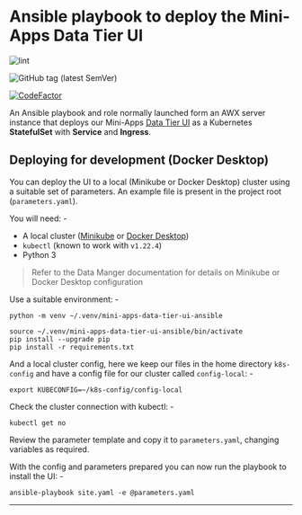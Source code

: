 # Ansible playbook to deploy the Mini-Apps Data Tier UI

![lint](https://github.com/InformaticsMatters/mini-apps-data-tier-ui-ansible/workflows/lint/badge.svg)

![GitHub tag (latest SemVer)](https://img.shields.io/github/v/tag/informaticsmatters/mini-apps-data-tier-ui-ansible)

[![CodeFactor](https://www.codefactor.io/repository/github/informaticsmatters/mini-apps-data-tier-ui-ansible/badge)](https://www.codefactor.io/repository/github/informaticsmatters/mini-apps-data-tier-ui-ansible)

An Ansible playbook and role normally launched form an AWX server instance
that deploys our Mini-Apps [Data Tier UI] as a Kubernetes **StatefulSet**
with **Service** and **Ingress**.

## Deploying for development (Docker Desktop)
You can deploy the UI to a local (Minikube or Docker Desktop) cluster using a
suitable set of parameters. An example file is present in the project root
(`parameters.yaml`).

You will need: -

-   A local cluster ([Minikube] or [Docker Desktop])
-   `kubectl` (known to work with `v1.22.4`)
-   Python 3

>   Refer to the Data Manger documentation for details on Minikube or
    Docker Desktop configuration

Use a suitable environment: -

    python -m venv ~/.venv/mini-apps-data-tier-ui-ansible

    source ~/.venv/mini-apps-data-tier-ui-ansible/bin/activate
    pip install --upgrade pip
    pip install -r requirements.txt

And a local cluster config, here we keep our files in the home directory
`k8s-config` and have a config file for our cluster called `config-local`: -

    export KUBECONFIG=~/k8s-config/config-local

Check the cluster connection with kubectl: -

    kubectl get no

Review the parameter template and copy it to `parameters.yaml`, changing
variables as required.

With the config and parameters prepared you can now run the playbook
to install the UI: -

    ansible-playbook site.yaml -e @parameters.yaml

---

[data tier ui]: https://github.com/InformaticsMatters/mini-apps-data-tier-ui
[docker desktop]: https://www.docker.com/products/docker-desktop
[minikube]: https://minikube.sigs.k8s.io/docs/start/

